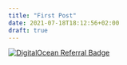 ```yaml
---
title: "First Post"
date: 2021-07-18T18:12:56+02:00
draft: true
---
```


[![DigitalOcean Referral Badge](https://web-platforms.sfo2.cdn.digitaloceanspaces.com/WWW/Badge%201.svg)](https://www.digitalocean.com/?refcode=4728958d2452&utm_campaign=Referral_Invite&utm_medium=Referral_Program&utm_source=badge)